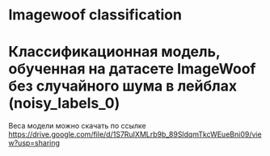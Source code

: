 # Imagewoof classification
 
# Классификационная модель, обученная на датасете ImageWoof без случайного шума в лейблах (noisy_labels_0)
 
Веса модели можно скачать по ссылке https://drive.google.com/file/d/1S7RuIXMLrb9b_89SldqmTkcWEueBni09/view?usp=sharing
